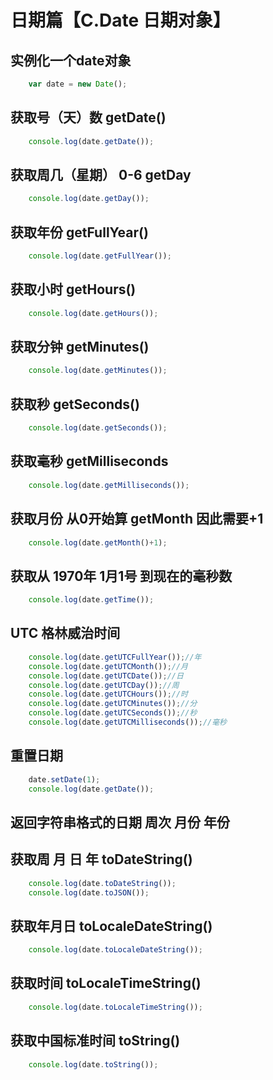 # 日期篇【C.Date 日期对象】

## 实例化一个date对象

```js
    var date = new Date();
```

## 获取号（天）数  getDate()

```js
    console.log(date.getDate());
```

## 获取周几（星期） 0-6 getDay

```js
    console.log(date.getDay());
```

## 获取年份 getFullYear()

```js
    console.log(date.getFullYear());
```

## 获取小时  getHours()

```js
    console.log(date.getHours());
```

## 获取分钟  getMinutes()

```js
    console.log(date.getMinutes());
```

## 获取秒  getSeconds()

```js
    console.log(date.getSeconds());
```

## 获取毫秒 getMilliseconds 

```js
    console.log(date.getMilliseconds());
```

## 获取月份 从0开始算  getMonth 因此需要+1

```js
    console.log(date.getMonth()+1);
```

## 获取从 1970年 1月1号 到现在的毫秒数 

```js
    console.log(date.getTime());
```

## UTC 格林威治时间 

```js
    console.log(date.getUTCFullYear());//年
    console.log(date.getUTCMonth());//月
    console.log(date.getUTCDate());//日
    console.log(date.getUTCDay());//周
    console.log(date.getUTCHours());//时
    console.log(date.getUTCMinutes());//分
    console.log(date.getUTCSeconds());//秒
    console.log(date.getUTCMilliseconds());//毫秒
```

## 重置日期

```js
    date.setDate(1);
    console.log(date.getDate());
```

## 返回字符串格式的日期 周次 月份  年份

## 获取周 月 日 年 toDateString()

```js
    console.log(date.toDateString());
    console.log(date.toJSON());
```

## 获取年月日 toLocaleDateString()

```js
    console.log(date.toLocaleDateString());
```

## 获取时间 toLocaleTimeString()

```js
    console.log(date.toLocaleTimeString());
```

## 获取中国标准时间 toString()

```js
    console.log(date.toString());
```